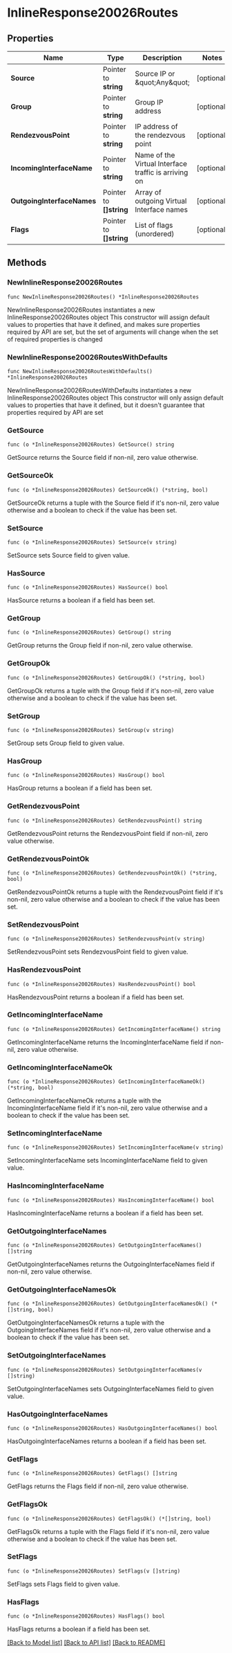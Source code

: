 # InlineResponse20026Routes

## Properties

Name | Type | Description | Notes
------------ | ------------- | ------------- | -------------
**Source** | Pointer to **string** | Source IP or \&quot;Any\&quot; | [optional] 
**Group** | Pointer to **string** | Group IP address | [optional] 
**RendezvousPoint** | Pointer to **string** | IP address of the rendezvous point | [optional] 
**IncomingInterfaceName** | Pointer to **string** | Name of the Virtual Interface traffic is arriving on | [optional] 
**OutgoingInterfaceNames** | Pointer to **[]string** | Array of outgoing Virtual Interface names | [optional] 
**Flags** | Pointer to **[]string** | List of flags (unordered) | [optional] 

## Methods

### NewInlineResponse20026Routes

`func NewInlineResponse20026Routes() *InlineResponse20026Routes`

NewInlineResponse20026Routes instantiates a new InlineResponse20026Routes object
This constructor will assign default values to properties that have it defined,
and makes sure properties required by API are set, but the set of arguments
will change when the set of required properties is changed

### NewInlineResponse20026RoutesWithDefaults

`func NewInlineResponse20026RoutesWithDefaults() *InlineResponse20026Routes`

NewInlineResponse20026RoutesWithDefaults instantiates a new InlineResponse20026Routes object
This constructor will only assign default values to properties that have it defined,
but it doesn't guarantee that properties required by API are set

### GetSource

`func (o *InlineResponse20026Routes) GetSource() string`

GetSource returns the Source field if non-nil, zero value otherwise.

### GetSourceOk

`func (o *InlineResponse20026Routes) GetSourceOk() (*string, bool)`

GetSourceOk returns a tuple with the Source field if it's non-nil, zero value otherwise
and a boolean to check if the value has been set.

### SetSource

`func (o *InlineResponse20026Routes) SetSource(v string)`

SetSource sets Source field to given value.

### HasSource

`func (o *InlineResponse20026Routes) HasSource() bool`

HasSource returns a boolean if a field has been set.

### GetGroup

`func (o *InlineResponse20026Routes) GetGroup() string`

GetGroup returns the Group field if non-nil, zero value otherwise.

### GetGroupOk

`func (o *InlineResponse20026Routes) GetGroupOk() (*string, bool)`

GetGroupOk returns a tuple with the Group field if it's non-nil, zero value otherwise
and a boolean to check if the value has been set.

### SetGroup

`func (o *InlineResponse20026Routes) SetGroup(v string)`

SetGroup sets Group field to given value.

### HasGroup

`func (o *InlineResponse20026Routes) HasGroup() bool`

HasGroup returns a boolean if a field has been set.

### GetRendezvousPoint

`func (o *InlineResponse20026Routes) GetRendezvousPoint() string`

GetRendezvousPoint returns the RendezvousPoint field if non-nil, zero value otherwise.

### GetRendezvousPointOk

`func (o *InlineResponse20026Routes) GetRendezvousPointOk() (*string, bool)`

GetRendezvousPointOk returns a tuple with the RendezvousPoint field if it's non-nil, zero value otherwise
and a boolean to check if the value has been set.

### SetRendezvousPoint

`func (o *InlineResponse20026Routes) SetRendezvousPoint(v string)`

SetRendezvousPoint sets RendezvousPoint field to given value.

### HasRendezvousPoint

`func (o *InlineResponse20026Routes) HasRendezvousPoint() bool`

HasRendezvousPoint returns a boolean if a field has been set.

### GetIncomingInterfaceName

`func (o *InlineResponse20026Routes) GetIncomingInterfaceName() string`

GetIncomingInterfaceName returns the IncomingInterfaceName field if non-nil, zero value otherwise.

### GetIncomingInterfaceNameOk

`func (o *InlineResponse20026Routes) GetIncomingInterfaceNameOk() (*string, bool)`

GetIncomingInterfaceNameOk returns a tuple with the IncomingInterfaceName field if it's non-nil, zero value otherwise
and a boolean to check if the value has been set.

### SetIncomingInterfaceName

`func (o *InlineResponse20026Routes) SetIncomingInterfaceName(v string)`

SetIncomingInterfaceName sets IncomingInterfaceName field to given value.

### HasIncomingInterfaceName

`func (o *InlineResponse20026Routes) HasIncomingInterfaceName() bool`

HasIncomingInterfaceName returns a boolean if a field has been set.

### GetOutgoingInterfaceNames

`func (o *InlineResponse20026Routes) GetOutgoingInterfaceNames() []string`

GetOutgoingInterfaceNames returns the OutgoingInterfaceNames field if non-nil, zero value otherwise.

### GetOutgoingInterfaceNamesOk

`func (o *InlineResponse20026Routes) GetOutgoingInterfaceNamesOk() (*[]string, bool)`

GetOutgoingInterfaceNamesOk returns a tuple with the OutgoingInterfaceNames field if it's non-nil, zero value otherwise
and a boolean to check if the value has been set.

### SetOutgoingInterfaceNames

`func (o *InlineResponse20026Routes) SetOutgoingInterfaceNames(v []string)`

SetOutgoingInterfaceNames sets OutgoingInterfaceNames field to given value.

### HasOutgoingInterfaceNames

`func (o *InlineResponse20026Routes) HasOutgoingInterfaceNames() bool`

HasOutgoingInterfaceNames returns a boolean if a field has been set.

### GetFlags

`func (o *InlineResponse20026Routes) GetFlags() []string`

GetFlags returns the Flags field if non-nil, zero value otherwise.

### GetFlagsOk

`func (o *InlineResponse20026Routes) GetFlagsOk() (*[]string, bool)`

GetFlagsOk returns a tuple with the Flags field if it's non-nil, zero value otherwise
and a boolean to check if the value has been set.

### SetFlags

`func (o *InlineResponse20026Routes) SetFlags(v []string)`

SetFlags sets Flags field to given value.

### HasFlags

`func (o *InlineResponse20026Routes) HasFlags() bool`

HasFlags returns a boolean if a field has been set.


[[Back to Model list]](../README.md#documentation-for-models) [[Back to API list]](../README.md#documentation-for-api-endpoints) [[Back to README]](../README.md)



